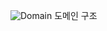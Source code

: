 ![Domain](https://github.com/Yundae203/Inflearn-warming-up/assets/97040581/02203a67-76a6-4603-9683-6d58abc12d4d)
도메인 구조
